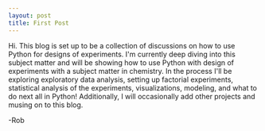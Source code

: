 ```yaml
---
layout: post
title: First Post
---
```


Hi. This blog is set up to be a collection of discussions on how to use Python for designs of experiments.
I'm currently deep diving into this subject matter and will be showing how to use Python with design of experiments
with a subject matter in chemistry. In the process I'll be exploring exploratory data analysis, setting up factorial experiments,
statistical analysis of the experiments, visualizations, modeling, and what to do next all in Python!
Additionally, I will occasionally add other projects and musing on to this blog.

-Rob